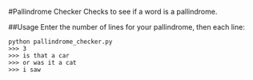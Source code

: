 #Pallindrome Checker
Checks to see if a word is a pallindrome.


##Usage
Enter the number of lines for your pallindrome, then each line:
```
python pallindrome_checker.py 
>>> 3
>>> is that a car
>>> or was it a cat
>>> i saw
```
